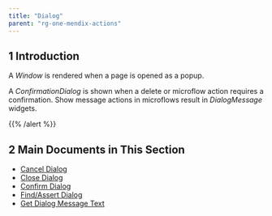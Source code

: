 ```yaml
---
title: "Dialog"
parent: "rg-one-mendix-actions"
---
```


## 1 Introduction

A <i>Window</i> is rendered when a page is opened as a popup.

A <i>ConfirmationDialog</i> is shown when a delete or microflow action requires a confirmation. Show message actions in microflows result in <i>DialogMessage</i> widgets.

{{% /alert %}}

## 2 Main Documents in This Section

* [Cancel Dialog](rg-one-cancel-dialog)
* [Close Dialog](rg-one-close-dialog)
* [Confirm Dialog](rg-one-confirm-dialog)
* [Find/Assert Dialog](rg-one-findassert-dialog)
* [Get Dialog Message Text](rg-one-get-dialog-message-text)
